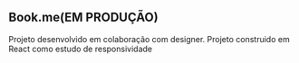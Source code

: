 ## Book.me(EM PRODUÇÃO)

Projeto desenvolvido em colaboração com designer. Projeto construido em React como estudo de responsividade
